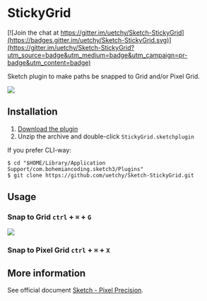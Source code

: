 # StickyGrid

[![Join the chat at https://gitter.im/uetchy/Sketch-StickyGrid](https://badges.gitter.im/uetchy/Sketch-StickyGrid.svg)](https://gitter.im/uetchy/Sketch-StickyGrid?utm_source=badge&utm_medium=badge&utm_campaign=pr-badge&utm_content=badge)

Sketch plugin to make paths be snapped to Grid and/or Pixel Grid.

![](http://randompaper.co.s3.amazonaws.com/Sketch-StickyGrid/stickygrid.gif)

## Installation

1. [Download the plugin](https://github.com/uetchy/Sketch-StickyGrid/archive/master.zip)
2. Unzip the archive and double-click `StickyGrid.sketchplugin`

If you prefer CLI-way:

```
$ cd "$HOME/Library/Application Support/com.bohemiancoding.sketch3/Plugins"
$ git clone https://github.com/uetchy/Sketch-StickyGrid.git
```

## Usage

### Snap to Grid `ctrl` + `⌘` + `G`

![](http://randompaper.co.s3.amazonaws.com/Sketch-StickyGrid/stickygrid_2.gif)

### Snap to Pixel Grid `ctrl` + `⌘` + `X`

## More information

See official document [Sketch - Pixel Precision](https://www.sketchapp.com/learn/documentation/13-other/5-pixel-precision.html).
